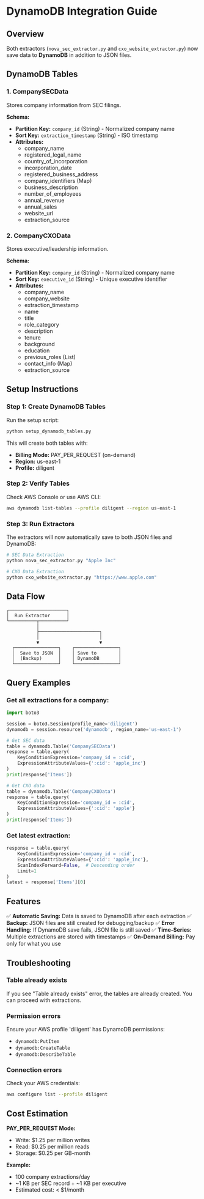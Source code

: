 # DynamoDB Integration Guide

## Overview

Both extractors (`nova_sec_extractor.py` and `cxo_website_extractor.py`) now save data to **DynamoDB** in addition to JSON files.

## DynamoDB Tables

### 1. CompanySECData
Stores company information from SEC filings.

**Schema:**
- **Partition Key:** `company_id` (String) - Normalized company name
- **Sort Key:** `extraction_timestamp` (String) - ISO timestamp
- **Attributes:**
  - company_name
  - registered_legal_name
  - country_of_incorporation
  - incorporation_date
  - registered_business_address
  - company_identifiers (Map)
  - business_description
  - number_of_employees
  - annual_revenue
  - annual_sales
  - website_url
  - extraction_source

### 2. CompanyCXOData
Stores executive/leadership information.

**Schema:**
- **Partition Key:** `company_id` (String) - Normalized company name
- **Sort Key:** `executive_id` (String) - Unique executive identifier
- **Attributes:**
  - company_name
  - company_website
  - extraction_timestamp
  - name
  - title
  - role_category
  - description
  - tenure
  - background
  - education
  - previous_roles (List)
  - contact_info (Map)
  - extraction_source

## Setup Instructions

### Step 1: Create DynamoDB Tables

Run the setup script:

```bash
python setup_dynamodb_tables.py
```

This will create both tables with:
- **Billing Mode:** PAY_PER_REQUEST (on-demand)
- **Region:** us-east-1
- **Profile:** diligent

### Step 2: Verify Tables

Check AWS Console or use AWS CLI:

```bash
aws dynamodb list-tables --profile diligent --region us-east-1
```

### Step 3: Run Extractors

The extractors will now automatically save to both JSON files and DynamoDB:

```bash
# SEC Data Extraction
python nova_sec_extractor.py "Apple Inc"

# CXO Data Extraction
python cxo_website_extractor.py "https://www.apple.com"
```

## Data Flow

```
┌─────────────────────┐
│  Run Extractor      │
└──────────┬──────────┘
           │
           ├──────────────────────┐
           │                      │
           ▼                      ▼
  ┌────────────────┐    ┌────────────────┐
  │  Save to JSON  │    │ Save to        │
  │  (Backup)      │    │ DynamoDB       │
  └────────────────┘    └────────────────┘
```

## Query Examples

### Get all extractions for a company:

```python
import boto3

session = boto3.Session(profile_name='diligent')
dynamodb = session.resource('dynamodb', region_name='us-east-1')

# Get SEC data
table = dynamodb.Table('CompanySECData')
response = table.query(
    KeyConditionExpression='company_id = :cid',
    ExpressionAttributeValues={':cid': 'apple_inc'}
)
print(response['Items'])

# Get CXO data
table = dynamodb.Table('CompanyCXOData')
response = table.query(
    KeyConditionExpression='company_id = :cid',
    ExpressionAttributeValues={':cid': 'apple'}
)
print(response['Items'])
```

### Get latest extraction:

```python
response = table.query(
    KeyConditionExpression='company_id = :cid',
    ExpressionAttributeValues={':cid': 'apple_inc'},
    ScanIndexForward=False,  # Descending order
    Limit=1
)
latest = response['Items'][0]
```

## Features

✅ **Automatic Saving:** Data is saved to DynamoDB after each extraction
✅ **Backup:** JSON files are still created for debugging/backup
✅ **Error Handling:** If DynamoDB save fails, JSON file is still saved
✅ **Time-Series:** Multiple extractions are stored with timestamps
✅ **On-Demand Billing:** Pay only for what you use

## Troubleshooting

### Table already exists
If you see "Table already exists" error, the tables are already created. You can proceed with extractions.

### Permission errors
Ensure your AWS profile 'diligent' has DynamoDB permissions:
- `dynamodb:PutItem`
- `dynamodb:CreateTable`
- `dynamodb:DescribeTable`

### Connection errors
Check your AWS credentials:
```bash
aws configure list --profile diligent
```

## Cost Estimation

**PAY_PER_REQUEST Mode:**
- Write: $1.25 per million writes
- Read: $0.25 per million reads
- Storage: $0.25 per GB-month

**Example:**
- 100 company extractions/day
- ~1 KB per SEC record + ~1 KB per executive
- Estimated cost: < $1/month

